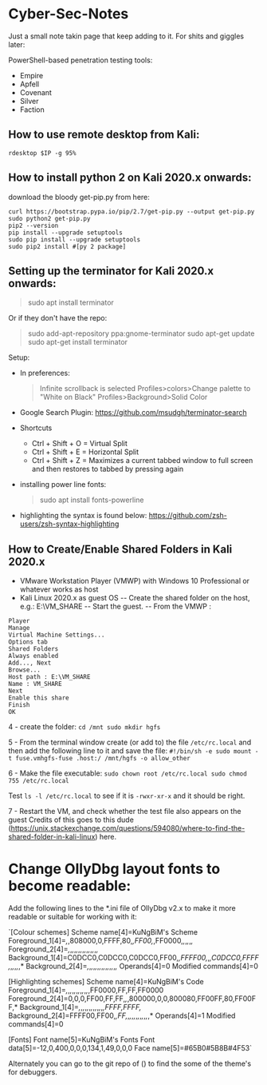 # Cyber-Sec-Notes

Just a small note takin page that keep adding to it. For shits and giggles later:

PowerShell-based penetration testing tools:
- Empire
- Apfell
- Covenant
- Silver
- Faction

## How to use remote desktop from Kali:

````
rdesktop $IP -g 95%
````

## How to install python 2 on Kali 2020.x onwards:

download the bloody get-pip.py from here:
````
curl https://bootstrap.pypa.io/pip/2.7/get-pip.py --output get-pip.py
sudo python2 get-pip.py
pip2 --version
pip install --upgrade setuptools
sudo pip install --upgrade setuptools
sudo pip2 install #[py 2 package]
````

## Setting up the terminator for Kali 2020.x onwards:

  > sudo apt install terminator

Or if they don't have the repo:
  > sudo add-apt-repository ppa:gnome-terminator
  > sudo apt-get update
  > sudo apt-get install terminator

Setup:
- In preferences:
  > Infinite scrollback is selected
  > Profiles>colors>Change palette to "White on Black"
  > Profiles>Background>Solid Color

- Google Search Plugin:
https://github.com/msudgh/terminator-search

- Shortcuts
  - Ctrl + Shift + O = Virtual Split
  - Ctrl + Shift + E = Horizontal Split
  - Ctrl + Shift + Z = Maximizes a current tabbed window to full screen and then restores to tabbed by pressing again

- installing power line fonts:
  > sudo apt install fonts-powerline


- highlighting the syntax is found below:
https://github.com/zsh-users/zsh-syntax-highlighting


## How to Create/Enable Shared Folders in Kali 2020.x

- VMware Workstation Player (VMWP) with Windows 10 Professional or whatever works as host
- Kali Linux 2020.x as guest OS
-- Create the shared folder on the host, e.g.: E:\VM_SHARE
-- Start the guest.
-- From the VMWP :
````
Player
Manage
Virtual Machine Settings...
Options tab
Shared Folders
Always enabled
Add..., Next
Browse...
Host path : E:\VM_SHARE
Name : VM_SHARE
Next
Enable this share
Finish
OK
````
4 - create the folder:
`cd /mnt
sudo mkdir hgfs
`

5 - From the terminal window create (or add to) the file
`/etc/rc.local`
and then add the following line to it and save the file:
`#!/bin/sh -e
sudo mount -t fuse.vmhgfs-fuse .host:/ /mnt/hgfs -o allow_other`

6 - Make the file executable:
`sudo chown root /etc/rc.local
sudo chmod 755 /etc/rc.local`

Test `ls -l /etc/rc.local` to see if it is `-rwxr-xr-x` and it should be right.

7 - Restart the VM, and check whether the test file also appears on the guest Credits of this goes to this dude (https://unix.stackexchange.com/questions/594080/where-to-find-the-shared-folder-in-kali-linux) here.

# Change OllyDbg layout fonts to become readable:
Add the following lines to the *.ini file of OllyDbg v2.x to make it more readable or suitable for working with it:

`[Colour schemes]
Scheme name[4]=KuNgBiM's Scheme
Foreground_1[4]=*,*,808000,0,FFFF,80,*,FF00,*,FF0000,*,*,*,*,*,*
Foreground_2[4]=*,*,*,*,*,*,*,*,*,*,*,*,*,*,*,*
Background_1[4]=C0DCC0,C0DCC0,C0DCC0,FF00,*,FFFF00,*,*,C0DCC0,FFFF,*,*,*,*,*,*
Background_2[4]=*,*,*,*,*,*,*,*,*,*,*,*,*,*,*,*
Operands[4]=0
Modified commands[4]=0

[Highlighting schemes]
Scheme name[4]=KuNgBiM's Code
Foreground_1[4]=*,*,*,*,*,*,*,*,*,*,*,*,FF0000,FF,FF,FF0000
Foreground_2[4]=0,0,0,FF00,FF,FF,*,*,800000,0,0,800080,FF00FF,80,FF00FF,*
Background_1[4]=*,*,*,*,*,*,*,*,*,*,*,*,*,FFFF,FFFF,*
Background_2[4]=FFFF00,FF00,*,FF,*,*,*,*,*,*,*,*,*,*,*,*
Operands[4]=1
Modified commands[4]=0

[Fonts]
Font name[5]=KuNgBiM's Fonts
Font data[5]=-12,0,400,0,0,0,134,1,49,0,0,0
Face name[5]=#65B0#5B8B#4F53`

Alternately you can go to the git repo of () to find the some of the theme's for debuggers.
